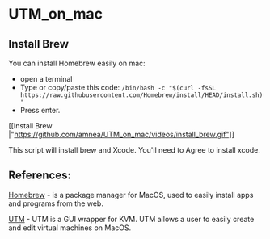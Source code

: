 # UTM_on_mac

## Install Brew 
You can install Homebrew easily on mac:
* open a terminal
* Type or copy/paste this code: `/bin/bash -c "$(curl -fsSL https://raw.githubusercontent.com/Homebrew/install/HEAD/install.sh)"`
* Press enter.

[[Install Brew |"https://github.com/amnea/UTM_on_mac/videos/install_brew.gif"]] 

This script will install brew and Xcode. You'll need to Agree to install xcode.




## References:

[Homebrew](https://brew.sh/) - is a package manager for MacOS, used to easily install apps and programs from the web.


[UTM](https://mac.getutm.app/) - UTM is a GUI wrapper for KVM. UTM allows a user to easily create and edit virtual machines on MacOS.
